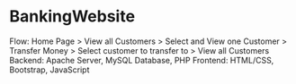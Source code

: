 # BankingWebsite
Flow: Home Page > View all Customers > Select and View one Customer > Transfer Money > Select customer to transfer to > View all Customers
Backend: Apache Server, MySQL Database, PHP
Frontend: HTML/CSS, Bootstrap, JavaScript
